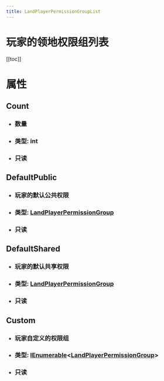 ```yaml
---
title: LandPlayerPermissionGroupList
---
```


# 玩家的领地权限组列表

[[toc]]

# 属性
## Count
- ### 数量
- ### 类型: int
- ### 只读
## DefaultPublic
- ### 玩家的默认公共权限
- ### 类型: [LandPlayerPermissionGroup](../types/LandPlayerPermissionGroup.md)
- ### 只读
## DefaultShared
- ### 玩家的默认共享权限
- ### 类型: [LandPlayerPermissionGroup](../types/LandPlayerPermissionGroup.md)
- ### 只读
## Custom
- ### 玩家自定义的权限组
- ### 类型: [IEnumerable](../types/IEnumerable.md)&lt;[LandPlayerPermissionGroup](../types/LandPlayerPermissionGroup.md)&gt;
- ### 只读